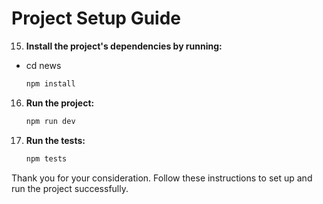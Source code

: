 # Project Setup Guide


15. **Install the project's dependencies by running:**
- cd news
    ```bash
    npm install
    ```

16. **Run the project:**
    ```bash
    npm run dev
    ```

16. **Run the tests:**
    ```bash
    npm tests
    ```

Thank you for your consideration. Follow these instructions to set up and run the project successfully.
    
